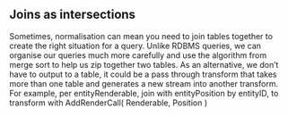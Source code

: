 Joins as intersections
----------------------

Sometimes, normalisation can mean you need to join tables together to
create the right situation for a query. Unlike RDBMS queries, we can
organise our queries much more carefully and use the algorithm from
merge sort to help us zip together two tables. As an alternative, we
don’t have to output to a table, it could be a pass through transform
that takes more than one table and generates a new stream into another
transform. For example, per entityRenderable, join with entityPosition
by entityID, to transform with AddRenderCall( Renderable, Position )

